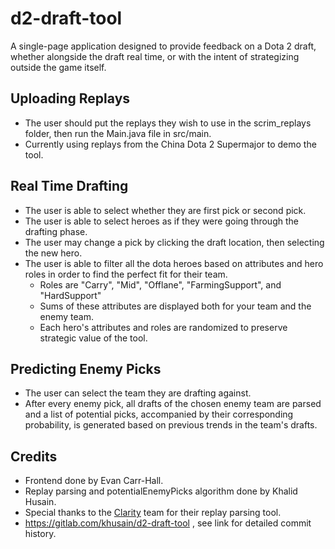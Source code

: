 # d2-draft-tool
A single-page application designed to provide feedback on a Dota 2 draft, whether alongside the draft real time, or with the intent of strategizing outside the game itself. 
## Uploading Replays
* The user should put the replays they wish to use in the scrim_replays folder, then run the Main.java file in src/main.
* Currently using replays from the China Dota 2 Supermajor to demo the tool.
## Real Time Drafting
* The user is able to select whether they are first pick or second pick.
* The user is able to select heroes as if they were going through the drafting phase.
* The user may change a pick by clicking the draft location, then selecting the new hero.
* The user is able to filter all the dota heroes based on attributes and hero roles in order to find the perfect fit for their team.
    * Roles are "Carry", "Mid", "Offlane", "FarmingSupport", and "HardSupport"
    * Sums of these attributes are displayed both for your team and the enemy team.
    * Each hero's attributes and roles are randomized to preserve strategic value of the tool.
## Predicting Enemy Picks
* The user can select the team they are drafting against.
* After every enemy pick, all drafts of the chosen enemy team are parsed and a list of potential picks, accompanied by their corresponding probability, is generated based on previous trends in the team's drafts.
## Credits
* Frontend done by Evan Carr-Hall.
* Replay parsing and potentialEnemyPicks algorithm done by Khalid Husain.
* Special thanks to the [Clarity](https://github.com/skadistats/clarity) team for their replay parsing tool.
* https://gitlab.com/khusain/d2-draft-tool , see link for detailed commit history.

